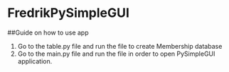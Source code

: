 ﻿# FredrikPySimpleGUI
 
 ##Guide on how to use app
 
 1. Go to the table.py file and run the file to create Membership database
 2. Go to the main.py file and run the file in order to open PySimpleGUI application.
